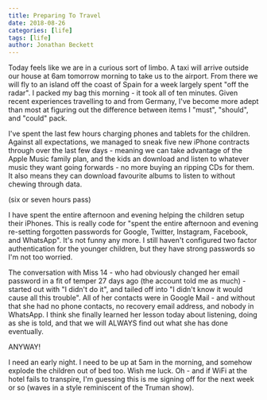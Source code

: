 ```yaml
---
title: Preparing To Travel
date: 2018-08-26
categories: [life]
tags: [life]
author: Jonathan Beckett
---
```


Today feels like we are in a curious sort of limbo. A taxi will arrive outside our house at 6am tomorrow morning to take us to the airport. From there we will fly to an island off the coast of Spain for a week largely spent "off the radar". I packed my bag this morning - it took all of ten minutes. Given recent experiences travelling to and from Germany, I've become more adept than most at figuring out the difference between items I "must", "should", and "could" pack.

I've spent the last few hours charging phones and tablets for the children. Against all expectations, we managed to sneak five new iPhone contracts through over the last few days - meaning we can take advantage of the Apple Music family plan, and the kids an download and listen to whatever music they want going forwards - no more buying an ripping CDs for them. It also means they can download favourite albums to listen to without chewing through data.

(six or seven hours pass)

I have spent the entire afternoon and evening helping the children setup their iPhones. This is really code for "spent the entire afternoon and evening re-setting forgotten passwords for Google, Twitter, Instagram, Facebook, and WhatsApp". It's not funny any more. I still haven't configured two factor authentication for the younger children, but they have strong passwords so I'm not too worried.

The conversation with Miss 14 - who had obviously changed her email password in a fit of temper 27 days ago (the account told me as much) - started out with "I didn't do it", and tailed off into "I didn't know it would cause all this trouble". All of her contacts were in Google Mail - and without that she had no phone contacts, no recovery email address, and nobody in WhatsApp. I think she finally learned her lesson today about listening, doing as she is told, and that we will ALWAYS find out what she has done eventually.

ANYWAY!

I need an early night. I need to be up at 5am in the morning, and somehow explode the children out of bed too. Wish me luck. Oh - and if WiFi at the hotel fails to transpire, I'm guessing this is me signing off for the next week or so (waves in a style reminiscent of the Truman show).